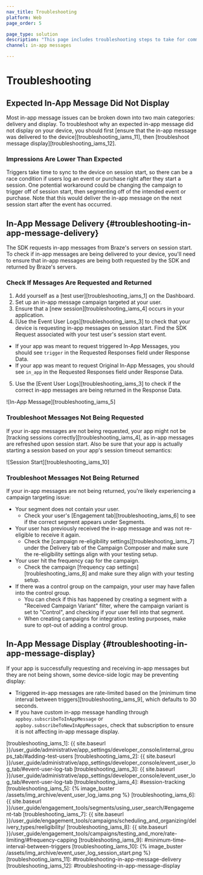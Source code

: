```yaml
---
nav_title: Troubleshooting
platform: Web
page_order: 5

page_type: solution
description: "This page includes troubleshooting steps to take for common issues with in-app messaging delivery or display."
channel: in-app messages

---
```


# Troubleshooting

## Expected In-App Message Did Not Display

Most in-app message issues can be broken down into two main categories: delivery and display. To troubleshoot why an expected in-app message did not display on your device, you should first [ensure that the in-app message was delivered to the device][troubleshooting_iams_11], then [troubleshoot message display][troubleshooting_iams_12].

### Impressions Are Lower Than Expected

Triggers take time to sync to the device on session start, so there can be a race condition if users log an event or purchase right after they start a session. One potential workaround could be changing the campaign to trigger off of session start, then segmenting off of the intended event or purchase. Note that this would deliver the in-app message on the next session start after the event has occurred.

## In-App Message Delivery {#troubleshooting-in-app-message-delivery}

The SDK requests in-app messages from Braze's servers on session start. To check if in-app messages are being delivered to your device, you'll need to ensure that in-app messages are being both requested by the SDK and returned by Braze's servers.

### Check If Messages Are Requested and Returned

1. Add yourself as a [test user][troubleshooting_iams_1] on the Dashboard.
2. Set up an in-app message campaign targeted at your user.
3. Ensure that a [new session][troubleshooting_iams_4] occurs in your application.
4. [Use the Event User Logs][troubleshooting_iams_3] to check that your device is requesting in-app messages on session start. Find the SDK Request associated with your test user's session start event.
  - If your app was meant to request triggered In-App Messages, you should see `trigger` in the Requested Responses field under Response Data.
  - If your app was meant to request Original In-App Messages, you should see  `in_app` in the Requested Responses field under Response Data.
5. Use the [Event User Logs][troubleshooting_iams_3] to check if the correct in-app messages are being returned in the Response Data.

![In-App Message][troubleshooting_iams_5]

### Troubleshoot Messages Not Being Requested

If your in-app messages are not being requested, your app might not be [tracking sessions correctly][troubleshooting_iams_4], as in-app messages are refreshed upon session start. Also be sure that your app is actually starting a session based on your app's session timeout semantics:

![Session Start][troubleshooting_iams_10]

### Troubleshoot Messages Not Being Returned

If your in-app messages are not being returned, you're likely experiencing a campaign targeting issue:

- Your segment does not contain your user.
  - Check your user's [Engagement tab][troubleshooting_iams_6] to see if the correct segment appears under Segments.
- Your user has previously received the in-app message and was not re-eligible to receive it again.
  - Check the [campaign re-eligibility settings][troubleshooting_iams_7] under the Delivery tab of the Campaign Composer and make sure the re-eligibility settings align with your testing setup.
- Your user hit the frequency cap for the campaign.
  - Check the campaign [frequency cap settings][troubleshooting_iams_8] and make sure they align with your testing setup.
- If there was a control group on the campaign, your user may have fallen into the control group.
  - You can check if this has happened by creating a segment with a "Received Campaign Variant" filter, where the campaign variant is set to "Control", and checking if your user fell into that segment.
  - When creating campaigns for integration testing purposes, make sure to opt-out of adding a control group.

## In-App Message Display {#troubleshooting-in-app-message-display}

If your app is successfully requesting and receiving in-app messages but they are not being shown, some device-side logic may be preventing display:

- Triggered in-app messages are rate-limited based on the [minimum time interval between triggers][troubleshooting_iams_9], which defaults to 30 seconds.
- If you have custom in-app message handling through `appboy.subscribeToInAppMessage` or `appboy.subscribeToNewInAppMessages`, check that subscription to ensure it is not affecting in-app message display.

[troubleshooting_iams_1]: {{ site.baseurl }}/user_guide/administrative/app_settings/developer_console/internal_groups_tab/#adding-test-users
[troubleshooting_iams_2]: {{ site.baseurl }}/user_guide/administrative/app_settings/developer_console/event_user_log_tab/#event-user-log-tab
[troubleshooting_iams_3]: {{ site.baseurl }}/user_guide/administrative/app_settings/developer_console/event_user_log_tab/#event-user-log-tab
[troubleshooting_iams_4]: #session-tracking
[troubleshooting_iams_5]:  {% image_buster /assets/img_archive/event_user_log_iams.png %}
[troubleshooting_iams_6]: {{ site.baseurl }}/user_guide/engagement_tools/segments/using_user_search/#engagement-tab
[troubleshooting_iams_7]: {{ site.baseurl }}/user_guide/engagement_tools/campaigns/scheduling_and_organizing/delivery_types/reeligibility/
[troubleshooting_iams_8]: {{ site.baseurl }}/user_guide/engagement_tools/campaigns/testing_and_more/rate-limiting/#frequency-capping
[troubleshooting_iams_9]: #minimum-time-interval-between-triggers
[troubleshooting_iams_10]: {% image_buster /assets/img_archive/event_user_log_session_start.png %}
[troubleshooting_iams_11]: #troubleshooting-in-app-message-delivery
[troubleshooting_iams_12]: #troubleshooting-in-app-message-display


